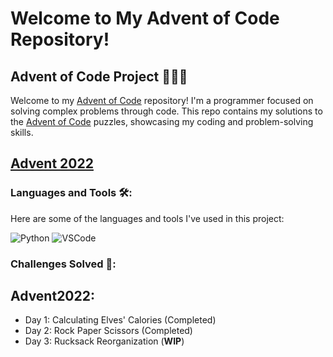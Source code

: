 # Welcome to My Advent of Code Repository!

## Advent of Code Project 🧑🏾‍💻

Welcome to my [Advent of Code](https://adventofcode.com/2022/about) repository! I'm a programmer focused on solving complex problems through code. This repo contains my solutions to the [Advent of Code](https://adventofcode.com/2022/day1) puzzles, showcasing my coding and problem-solving skills.

## [Advent 2022](https://github.com/banestal/Advent2022)

### Languages and Tools 🛠️:

Here are some of the languages and tools I've used in this project:

![Python](https://img.shields.io/badge/-Python-333333?style=flat&logo=python)
![VSCode](https://img.shields.io/badge/-VSCode-333333?style=flat&logo=visual-studio-code)

### Challenges Solved 🎯:

## Advent2022:
- Day 1: Calculating Elves' Calories (Completed)
- Day 2: Rock Paper Scissors (Completed)
- Day 3: Rucksack Reorganization (**WIP**)
